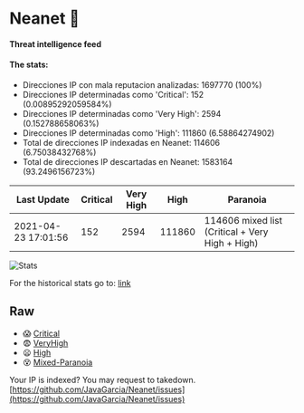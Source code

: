 # Neanet :hocho:
#### Threat intelligence feed
#### The stats:

- Direcciones IP con mala reputacion analizadas: 1697770 (100%)
- Direcciones IP determinadas como 'Critical':  152 (0.00895292059584%)
- Direcciones IP determinadas como 'Very High':  2594 (0.152788658063%)
- Direcciones IP determinadas como 'High':  111860 (6.58864274902)
- Total de direcciones IP indexadas en Neanet:  114606 (6.75038432768%)
- Total de direcciones IP descartadas en Neanet:  1583164 (93.2496156723%)

| Last Update | Critical | Very High | High | Paranoia |
| --- | --- | --- | --- | --- |
| 2021-04-23 17:01:56 | 152 | 2594 | 111860 | 114606 mixed list (Critical + Very High + High)|

![Stats](https://docs.google.com/spreadsheets/d/e/2PACX-1vSnaNMIXVabIpDJjufMlzH7poXnshF3mgd8Is1g9ytUEzVsP5my4Trn8f-xkoLLQ38xpL3HtmUexLo6/pubchart?oid=501124687&format=image)

For the historical stats go to: [link](/stats.csv)
## Raw
- :scream: [Critical](https://raw.githubusercontent.com/JavaGarcia/Neanet/master/blacklists/neanet_critical.txt)
- :fearful: [VeryHigh](https://raw.githubusercontent.com/JavaGarcia/Neanet/master/blacklists/neanet_veryHigh.txtt)
- :frowning: [High](https://raw.githubusercontent.com/JavaGarcia/Neanet/master/blacklists/neanet_high.txt)
- :dizzy_face: [Mixed-Paranoia](https://raw.githubusercontent.com/JavaGarcia/Neanet/master/blacklists/neanet_all.txt)


Your IP is indexed? You may request to takedown. [https://github.com/JavaGarcia/Neanet/issues](https://github.com/JavaGarcia/Neanet/issues)











































































































































































































































































































































































































































































































































































































































































































































































































































































































































































































































































































































































































































































































































































































































































































































































































































































































































































































































































































































































































































































































































































































































































































































































































































































































































































































































































































































































































































































































































































































































































































































































































































































































































































































































































































































































































































































































































































































































































































































































































































































































































































































































































































































































































































































































































































































































































































































































































































































































































































































































































































































































































































































































































































































































































































































































































































































































































































































































































































































































































































